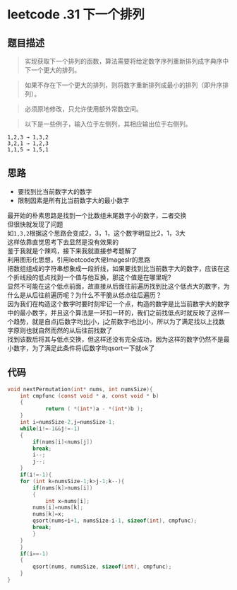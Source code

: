 # leetcode .31 下一个排列
## 题目描述
> 实现获取下一个排列的函数，算法需要将给定数字序列重新排列成字典序中下一个更大的排列。

>如果不存在下一个更大的排列，则将数字重新排列成最小的排列（即升序排列）。

>必须原地修改，只允许使用额外常数空间。

>以下是一些例子，输入位于左侧列，其相应输出位于右侧列。
```
1,2,3 → 1,3,2
3,2,1 → 1,2,3
1,1,5 → 1,5,1
```


## 思路
* 要找到比当前数字大的数字
* 限制因素是所有比当前数字大的最小数字  

最开始的朴素思路是找到一个比数组末尾数字小的数字，二者交换  
但很快就发现了问题  
如```1,3,2```根据这个思路会变成2，3，1，这个数字明显比2，1，3大  
这样依靠直觉思考下去显然是没有效果的  
鉴于我就是个辣鸡，接下来我就直接参考题解了   
利用图形化思想，引用leetcode大佬Imageslr的思路  
把数组组成的字符串想象成一段折线，如果要找到比当前数字大的数字，应该在这个折线段的低点找到一个值与他互换，那这个值是在哪里呢?  
显然不可能在这个低点前面，故直接从后面往前遍历找到比这个低点大的数字，为什么是从后往前遍历呢？为什么不干脆从低点往后遍历？  
因为我们在构造这个数字时要时刻牢记一个点，构造的数字是比当前数字大的数字中的最小数字，并且这个算法是一环扣一环的，我们之前找低点时就反映了这样一个趋势，就是自点j后数字均比j小，j之前数字i也比i小，所以为了满足找以上找数字原则也就自然而然的从后往前找数了  
找到该数后将其与低点交换，但这样还没有完全成功，因为这样的数字仍然不是最小数字，为了满足此条件将i后数字均qsort一下就ok了  



## 代码
```C
void nextPermutation(int* nums, int numsSize){
    int cmpfunc (const void * a, const void * b)
    {
            return ( *(int*)a - *(int*)b );
    }
    int i=numsSize-2,j=numsSize-1;
    while(i!=-1&&j!=-1)
    {
        if(nums[i]<nums[j])
        break;
        i--;
        j--;
    }
    if(i!=-1){
    for (int k=numsSize-1;k>j-1;k--){
        if(nums[k]>nums[i])
        {
            int x=nums[i];
        nums[i]=nums[k];
        nums[k]=x;
        qsort(nums+i+1, numsSize-i-1, sizeof(int), cmpfunc);
        break;
        }
    }
    }
    if(i==-1)
    {
        qsort(nums, numsSize, sizeof(int), cmpfunc);    
    }
}
```
